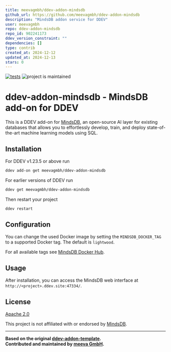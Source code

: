 ```yaml
---
title: meevagmbh/ddev-addon-mindsdb
github_url: https://github.com/meevagmbh/ddev-addon-mindsdb
description: "MindsDB addon service for DDEV"
user: meevagmbh
repo: ddev-addon-mindsdb
repo_id: 902241173
ddev_version_constraint: ""
dependencies: []
type: contrib
created_at: 2024-12-12
updated_at: 2024-12-13
stars: 0
---
```


[![tests](https://github.com/meevagmbh/ddev-addon-mindsdb/actions/workflows/tests.yml/badge.svg)](https://github.com/meevagmbh/ddev-addon-mindsdb/actions/workflows/tests.yml) ![project is maintained](https://img.shields.io/maintenance/yes/2024.svg)

# ddev-addon-mindsdb - MindsDB add-on for DDEV

This is a DDEV add-on for [MindsDB](https://mindsdb.com/), an open-source AI layer for existing databases that allows you to effortlessly develop, train, and deploy state-of-the-art machine learning models using SQL.

## Installation

For DDEV v1.23.5 or above run

```bash
ddev add-on get meevagmbh/ddev-addon-mindsdb
```

For earlier versions of DDEV run
```bash
ddev get meevagmbh/ddev-addon-mindsdb
```

Then restart your project
```bash
ddev restart
```

## Configuration

You can change the used Docker image by setting the `MINDSDB_DOCKER_TAG` to a supported Docker tag. The default is `lightwood`.

For all available tags see [MindsDB Docker Hub](https://hub.docker.com/r/mindsdb/mindsdb/tags).


## Usage

After installation, you can access the MindsDB web interface at `http://<project>.ddev.site:47334/`.

## License

[Apache 2.0](https://github.com/meevagmbh/ddev-addon-mindsdb/blob/main/LICENSE)

This project is not affiliated with or endorsed by [MindsDB](https://mindsdb.com/).

---

**Based on the original [ddev-addon-template](https://github.com/ddev/ddev-addon-template).**  
**Contributed and maintained by [meeva GmbH](https://meeva.de/).**
